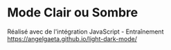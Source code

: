 # Mode Clair ou Sombre
Réalisé avec de l'intégration JavaScript - Entraînement <br>
https://angelgaeta.github.io/light-dark-mode/ 
